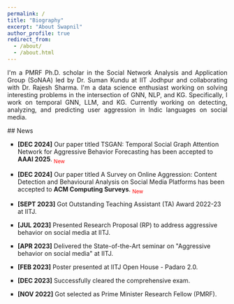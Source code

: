 ```yaml
---
permalink: /
title: "Biography"
excerpt: "About Swapnil"
author_profile: true
redirect_from: 
  - /about/
  - /about.html
---
```


<p align="justify">I'm a PMRF Ph.D. scholar in the Social Network Analysis and Application Group (SoNAA) led by <a style="text-decoration: none;" href="https://sumankundu.info/" target="_blank">Dr. Suman Kundu</a> at IIT Jodhpur and collaborating with <a style="text-decoration: none;" href="https://rajeshsharma.cs.ut.ee/" target="_blank">Dr. Rajesh Sharma</a>. I'm a data science enthusiast working on solving interesting problems in the intersection of GNN, NLP, and KG. Specifically, I work on temporal GNN, LLM, and KG. Currently working on detecting, analyzing, and predicting user aggression in Indic languages on social media.</p>


<div class="news-scroll" markdown="1">
## News
<ul style="list-style-type: square;">
<li>
<p><strong>[DEC 2024]</strong> Our paper titled TSGAN: Temporal Social Graph Attention Network for Aggressive Behavior
Forecasting has been accepted to <strong>AAAI 2025</strong>. <span style="color: red;"><sub>New</sub></span></p>
</li>
<li>
<p><strong>[DEC 2024]</strong> Our paper titled <a style="text-decoration: none;" href="https://dl.acm.org/doi/abs/10.1145/3711125" target="_blank">A Survey on Online Aggression: Content Detection and Behavioural Analysis on Social Media Platforms</a> has been accepted to <strong>ACM Computing Surveys</strong>. <span style="color: red;"><sub>New</sub></span></p>
</li>
<li>
<p><strong>[SEPT 2023]</strong> Got Outstanding Teaching Assistant (TA) Award 2022-23 at IITJ. </p>
</li>
<li>
<p><strong>[JUL 2023]</strong> Presented Research Proposal (RP) to address aggressive behavior on social media at IITJ. </p>
</li>
<li>
<p><strong>[APR 2023]</strong> Delivered the State-of-the-Art seminar on "Aggressive behavior on social media" at IITJ. </p>
</li>
<li>
<p><strong>[FEB 2023]</strong> Poster presented at IITJ Open House - Padaro 2.0. </p>
</li>
<li>
<p><strong>[DEC 2023]</strong> Successfully cleared the comprehensive exam.</p>
</li>
<li>
<p><strong>[NOV 2022]</strong> Got selected as Prime Minister Research Fellow (PMRF). </p>
</li>
</ul>
</div>
